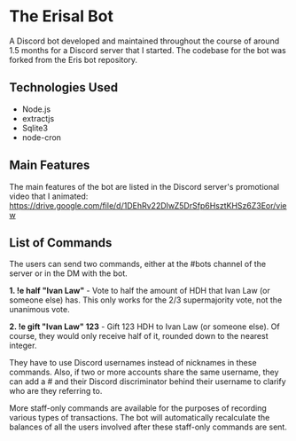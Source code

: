 # The Erisal Bot

A Discord bot developed and maintained throughout the course of around 1.5 months for a Discord server that I started. The codebase for the bot was forked from the Eris bot repository. 

## Technologies Used

 - Node.js
 - extractjs
 - Sqlite3
 - node-cron

## Main Features

The main features of the bot are listed in the Discord server's promotional video that I animated: https://drive.google.com/file/d/1DEhRv22DIwZ5DrSfp6HsztKHSz6Z3Eor/view

## List of Commands

The users can send two commands, either at the #bots channel of the server or in the DM with the bot. 

**1. !e half "Ivan Law"** - Vote to half the amount of HDH that Ivan Law (or someone else) has. This only works for the 2/3 supermajority vote, not the unanimous vote. 

**2. !e gift "Ivan Law" 123** - Gift 123 HDH to Ivan Law (or someone else). Of course, they would only receive half of it, rounded down to the nearest integer. 

They have to use Discord usernames instead of nicknames in these commands. Also, if two or more accounts share the same username, they can add a # and their Discord discriminator behind their username to clarify who are they referring to. 

More staff-only commands are available for the purposes of recording various types of transactions. The bot will automatically recalculate the balances of all the users involved after these staff-only commands are sent. 